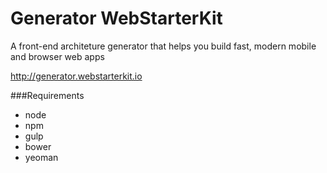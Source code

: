 # Generator WebStarterKit

A front-end architeture generator that helps you build fast, modern mobile and browser web apps

http://generator.webstarterkit.io

###Requirements
* node
* npm
* gulp
* bower
* yeoman
